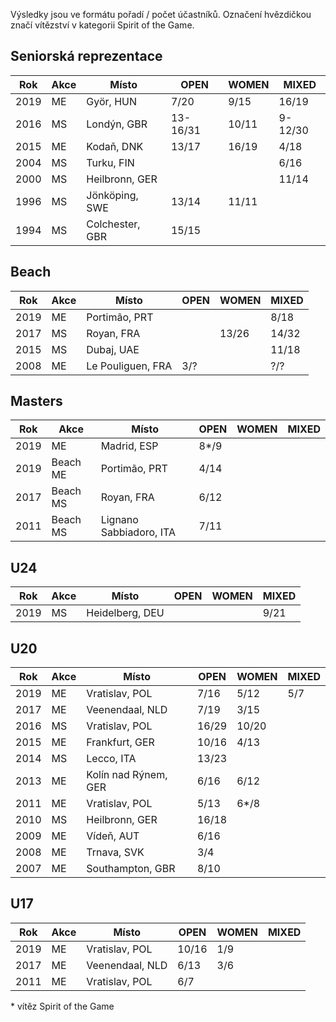 Výsledky jsou ve formátu pořadí / počet účastníků.
Označení hvězdičkou značí vítězství v kategorii Spirit of the Game.

## Seniorská reprezentace

| Rok  | Akce | Místo           | OPEN     | WOMEN | MIXED   |
| ---- | ---- | --------------- | -------- | ----- | ------- |
| 2019 | ME   | Györ, HUN       | 7/20     | 9/15  | 16/19   |
| 2016 | MS   | Londýn, GBR     | 13-16/31 | 10/11 | 9-12/30 |
| 2015 | ME   | Kodaň, DNK      | 13/17    | 16/19 | 4/18    |
| 2004 | MS   | Turku, FIN      |          |       | 6/16    |
| 2000 | MS   | Heilbronn, GER  |          |       | 11/14   |
| 1996 | MS   | Jönköping, SWE  | 13/14    | 11/11 |         |
| 1994 | MS   | Colchester, GBR | 15/15    |       |         |

## Beach

| Rok  | Akce | Místo             | OPEN | WOMEN | MIXED |
| ---- | ---- | ----------------- | ---- | ----- | ----- |
| 2019 | ME   | Portimão, PRT     |      |       | 8/18  |
| 2017 | MS   | Royan, FRA        |      | 13/26 | 14/32 |
| 2015 | MS   | Dubaj, UAE        |      |       | 11/18 |
| 2008 | ME   | Le Pouliguen, FRA | 3/?  |       | ?/?   |

## Masters

| Rok  | Akce     | Místo                   | OPEN  | WOMEN | MIXED |
| ---- | -------- | ----------------------- | ----- | ----- | ----- |
| 2019 | ME       | Madrid, ESP             | 8\*/9 |       |       |
| 2019 | Beach ME | Portimão, PRT           | 4/14  |       |       |
| 2017 | Beach MS | Royan, FRA              | 6/12  |       |       |
| 2011 | Beach MS | Lignano Sabbiadoro, ITA | 7/11  |       |       |

## U24

| Rok  | Akce | Místo           | OPEN | WOMEN | MIXED |
| ---- | ---- | --------------- | ---- | ----- | ----- |
| 2019 | MS   | Heidelberg, DEU |      |       | 9/21  |

## U20

| Rok  | Akce | Místo                | OPEN  | WOMEN | MIXED |
| ---- | ---- | -------------------- | ----- | ----- | ----- |
| 2019 | ME   | Vratislav, POL       | 7/16  | 5/12  | 5/7   |
| 2017 | ME   | Veenendaal, NLD      | 7/19  | 3/15  |       |
| 2016 | MS   | Vratislav, POL       | 16/29 | 10/20 |       |
| 2015 | ME   | Frankfurt, GER       | 10/16 | 4/13  |       |
| 2014 | MS   | Lecco, ITA           | 13/23 |       |       |
| 2013 | ME   | Kolín nad Rýnem, GER | 6/16  | 6/12  |       |
| 2011 | ME   | Vratislav, POL       | 5/13  | 6\*/8 |       |
| 2010 | MS   | Heilbronn, GER       | 16/18 |       |       |
| 2009 | ME   | Vídeň, AUT           | 6/16  |       |       |
| 2008 | ME   | Trnava, SVK          | 3/4   |       |       |
| 2007 | ME   | Southampton, GBR     | 8/10  |       |       |

## U17

| Rok  | Akce | Místo           | OPEN  | WOMEN | MIXED |
| ---- | ---- | --------------- | ----- | ----- | ----- |
| 2019 | ME   | Vratislav, POL  | 10/16 | 1/9   |       |
| 2017 | ME   | Veenendaal, NLD | 6/13  | 3/6   |       |
| 2011 | ME   | Vratislav, POL  | 6/7   |       |       |

\* vítěz Spirit of the Game
